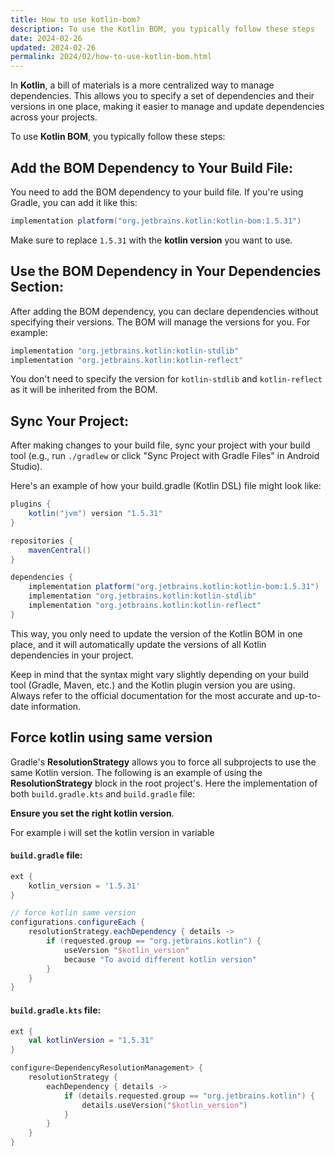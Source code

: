 ```yaml
---
title: How to use kotlin-bom?
description: To use the Kotlin BOM, you typically follow these steps
date: 2024-02-26
updated: 2024-02-26
permalink: 2024/02/how-to-use-kotlin-bom.html
---
```


In **Kotlin**, a bill of materials is a more centralized way to manage dependencies. This allows you to specify a set of dependencies and their versions in one place, making it easier to manage and update dependencies across your projects.

To use **Kotlin BOM**, you typically follow these steps:

## Add the BOM Dependency to Your Build File:

You need to add the BOM dependency to your build file. If you're using Gradle, you can add it like this:

```gradle
implementation platform("org.jetbrains.kotlin:kotlin-bom:1.5.31")
```

 Make sure to replace `1.5.31` with the **kotlin version** you want to use.

##  Use the BOM Dependency in Your Dependencies Section:

After adding the BOM dependency, you can declare dependencies without specifying their versions. The BOM will manage the versions for you. For example:

```gradle
implementation "org.jetbrains.kotlin:kotlin-stdlib"
implementation "org.jetbrains.kotlin:kotlin-reflect"
```

You don't need to specify the version for `kotlin-stdlib` and `kotlin-reflect` as it will be inherited from the BOM.

##  Sync Your Project:

After making changes to your build file, sync your project with your build tool (e.g., run `./gradlew` or click "Sync Project with Gradle Files" in Android Studio).

Here's an example of how your build.gradle (Kotlin DSL) file might look like:


```gradle
plugins {
    kotlin("jvm") version "1.5.31"
}

repositories {
    mavenCentral()
}

dependencies {
    implementation platform("org.jetbrains.kotlin:kotlin-bom:1.5.31")
    implementation "org.jetbrains.kotlin:kotlin-stdlib"
    implementation "org.jetbrains.kotlin:kotlin-reflect"
}
```

This way, you only need to update the version of the Kotlin BOM in one place, and it will automatically update the versions of all Kotlin dependencies in your project.

Keep in mind that the syntax might vary slightly depending on your build tool (Gradle, Maven, etc.) and the Kotlin plugin version you are using. Always refer to the official documentation for the most accurate and up-to-date information.

## Force kotlin using same version

Gradle's **ResolutionStrategy** allows you to force all subprojects to use the same Kotlin version.
The following is an example of using the **ResolutionStrategy** block in the root project's. Here the implementation of both `build.gradle.kts` and `build.gradle` file:

**Ensure you set the right kotlin version**.

For example i will set the kotlin version in variable

#### `build.gradle` file:

```gradle
ext {
    kotlin_version = '1.5.31'
}
```

```groovy
// force kotlin same version
configurations.configureEach {
    resolutionStrategy.eachDependency { details ->
        if (requested.group == "org.jetbrains.kotlin") {
            useVersion "$kotlin_version"
            because "To avoid different kotlin version"
        }
    }
}
```

#### `build.gradle.kts` file:

```kotlin
ext {
    val kotlinVersion = "1.5.31"
}
```

```kotlin
configure<DependencyResolutionManagement> {
    resolutionStrategy {
        eachDependency { details ->
            if (details.requested.group == "org.jetbrains.kotlin") {
                details.useVersion("$kotlin_version")
            }
        }
    }
}
```
